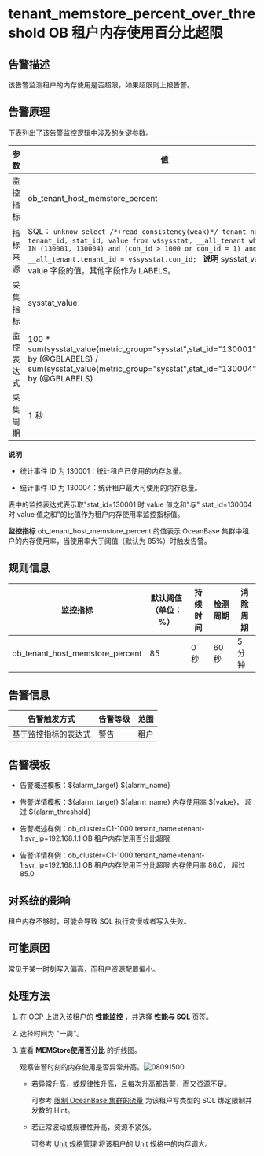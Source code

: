 tenant_memstore_percent_over_threshold OB 租户内存使用百分比超限 
==========================================================================



**告警描述** 
-----------------------------

该告警监测租户的内存使用是否超限，如果超限则上报告警。

告警原理 
-------------------------

下表列出了该告警监控逻辑中涉及的关键参数。


|  参数   |                                                                                                                                                                            值                                                                                                                                                                            |
|-------|---------------------------------------------------------------------------------------------------------------------------------------------------------------------------------------------------------------------------------------------------------------------------------------------------------------------------------------------------------|
| 监控指标  | ob_tenant_host_memstore_percent                                                                                                                                                                                                                                                                                                                         |
| 指标来源  | SQL： ```unknow select /*+read_consistency(weak)*/ tenant_name, tenant_id, stat_id, value from v$sysstat, __all_tenant where stat_id IN (130001, 130004) and (con_id > 1000 or con_id = 1) and __all_tenant.tenant_id = v$sysstat.con_id; ```  **说明**  sysstat_value 取 value 字段的值，其他字段作为 LABELS。 |
| 采集指标  | sysstat_value                                                                                                                                                                                                                                                                                                                                           |
| 监控表达式 | 100 \* sum(sysstat_value{metric_group="sysstat",stat_id="130001",@LABELS}) by (@GBLABELS) / sum(sysstat_value{metric_group="sysstat",stat_id="130004",@LABELS}) by (@GBLABELS)                                                                                                                                                                          |
| 采集周期  | 1 秒                                                                                                                                                                                                                                                                                                                                                     |


**说明**



* 统计事件 ID 为 130001：统计租户已使用的内存总量。

  

* 统计事件 ID 为 130004：统计租户最大可使用的内存总量。

  




表中的监控表达式表示取"stat_id=130001 时 value 值之和"与" stat_id=130004 时 value 值之和"的比值作为租户内存使用率监控指标值。

**监控指标** ob_tenant_host_memstore_percent 的值表示 OceanBase 集群中租户的内存使用率，当使用率大于阈值（默认为 85%）时触发告警。

**规则信息** 
-----------------------------



|              监控指标               | 默认阈值（单位：%） | 持续时间 | 检测周期 | 消除周期 |
|---------------------------------|------------|------|------|------|
| ob_tenant_host_memstore_percent | 85         | 0 秒  | 60 秒 | 5 分钟 |



**告警信息** 
-----------------------------



|   告警触发方式   | 告警等级 | 范围 |
|------------|------|----|
| 基于监控指标的表达式 | 警告   | 租户 |



**告警模板** 
-----------------------------

* 告警概述模板：${alarm_target} ${alarm_name}

  

* 告警详情模板：${alarm_target} ${alarm_name} 内存使用率 ${value}， 超过 ${alarm_threshold}

  

* 告警概述样例：ob_cluster=C1-1000:tenant_name=tenant-1:svr_ip=192.168.1.1 OB 租户内存使用百分比超限

  

* 告警详情样例：ob_cluster=C1-1000:tenant_name=tenant-1:svr_ip=192.168.1.1 OB 租户内存使用百分比超限 内存使用率 86.0， 超过 85.0

  




**对系统的影响** 
-------------------------------

租户内存不够时，可能会导致 SQL 执行变慢或者写入失败。

**可能原因** 
-----------------------------

常见于某一时刻写入偏高，而租户资源配置偏小。

**处理方法** 
-----------------------------

1. 在 OCP 上进入该租户的 **性能监控** ，并选择 **性能与 SQL** 页签。

   

2. 选择时间为 "一周"。

   

3. 查看 **MEMStore使用百分比** 的折线图。

   观察告警时刻的内存使用是否异常升高。![08091500](https://help-static-aliyun-doc.aliyuncs.com/assets/img/zh-CN/8431719261/p302467.png)
   * 若异常升高，或规律性升高，且每次升高都告警，而又资源不足。

     可参考 [限制 OceanBase 集群的流量](../4.alarm-appendix/5.limit-the-inbound-traffic-of-the-oceanbase-cluster.md) 为该租户写类型的 SQL 绑定限制并发数的 Hint。
     
   
   * 若正常波动或规律性升高，资源不紧张。

     可参考 [Unit 规格管理](../../3.ob-cloud-platform/5.manage-tenants/2.basic-tenant-operations/3.unit-specification-management.md) 将该租户的 Unit 规格中的内存调大。
     
   

   



